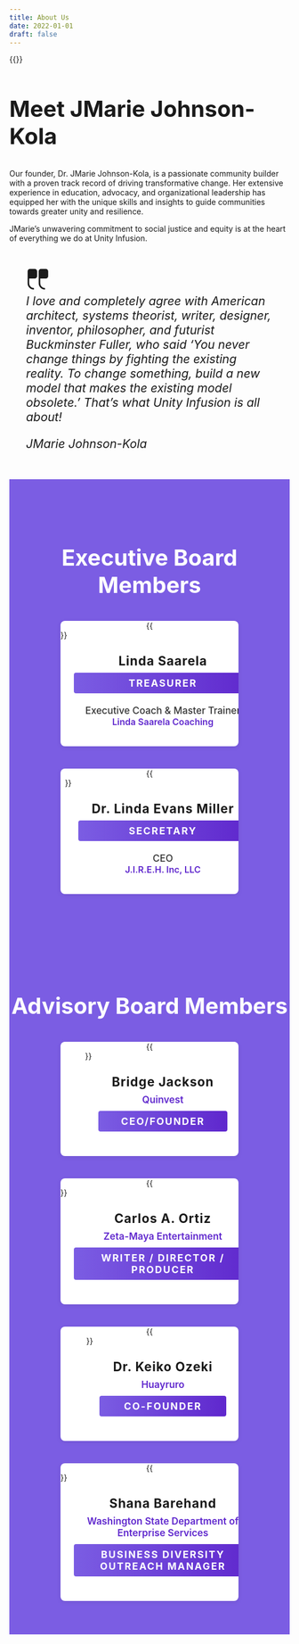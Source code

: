 ```yaml
---
title: About Us
date: 2022-01-01
draft: false
---	
```



<section>
<div class="about-us-panel">
<div class="about-us-image-panel">
{{<responsive-figure src="jmarie-headshot.jpeg" alt="JMarie Johnson-Kola">}}

</div>

<div class="about-us-text-panel">



<h2 Style="font-weight:  700;text-transform: capitalize; font-size:40px;">Meet JMarie Johnson-Kola</h2>



<p style="color: var(--color-contrast-3);">Our founder, Dr. JMarie Johnson-Kola, is a passionate community builder with a proven track record of driving transformative change. Her extensive experience in education, advocacy, and organizational leadership has equipped her with the unique skills and insights to guide communities towards greater unity and resilience. </p>



<p style="color: var(--color-contrast-3);">JMarie&#8217;s unwavering commitment to social justice and equity is at the heart of everything we do at Unity Infusion.</p>
<div style="display: block;padding: 30px;
    
    margin-right: 60px;
    background-color: var(--color-contrast-2);font-size:16pt;z-order:1">

<p style="
    font-weight: 500;
    padding: 20px;
    margin-bottom: 2em;
    color: var(--color-base-2);"><span style="color: var(--color-contrast-4); line-height:0;"><svg style="width: 2em;height: 2em;fill:currentColor;" viewBox="0 0 15 15" xmlns="http://www.w3.org/2000/svg"><path d="M2.5 1A1.5 1.5 0 0 0 1 2.5V10a4 4 0 0 0 4 4v-1a3 3 0 0 1-3-3V7h3.5A1.5 1.5 0 0 0 7 5.5v-3A1.5 1.5 0 0 0 5.5 1h-3ZM9.5 1A1.5 1.5 0 0 0 8 2.5V10a4 4 0 0 0 4 4v-1a3 3 0 0 1-3-3V7h3.5A1.5 1.5 0 0 0 14 5.5v-3A1.5 1.5 0 0 0 12.5 1h-3Z"></path></svg></span><span style="color: var(--color-base-2);"><em><br/>I love and completely agree with American architect, systems theorist, writer, designer, inventor, philosopher, and futurist Buckminster Fuller, who said &#8216;You never change things by fighting the existing reality. To change something, build a new model that makes the existing model obsolete.&#8217; That&#8217;s what Unity Infusion is all about!</em></span></p>
<p><em>JMarie Johnson-Kola</em></p>
</div>

</div>
</section>

<!-- Executive Board Members Section -->
<section class="board-members-section" style="background: #7b5de3; padding: 60px 0;">
  <h2 style="text-align: center; color: #fff; font-size: 2.5rem; font-weight: bold; margin-bottom: 40px;">Executive Board Members</h2>
  <div class="board-members-cards" style="display: flex; justify-content: center; gap: 40px; flex-wrap: wrap;">
    <!-- Card 1 -->
    <div class="board-member-card" style="background: #fff; border-radius: 8px; overflow: hidden; width: 320px; box-shadow: 0 2px 8px rgba(0,0,0,0.08); display: flex; flex-direction: column; align-items: center;">
      {{<responsive-figure src="saarela.jpeg" alt="Linda Saarela" width="320" >}}
      <div style="padding: 24px; width: 100%; text-align: center;">
        <h3 style="margin: 0 0 8px 0; font-size: 1.4rem; letter-spacing: 1px;">Linda Saarela</h3>
        <div style="background: linear-gradient(90deg, #7b5de3, #5f27cd); color: #fff; padding: 8px 0; border-radius: 4px; font-weight: bold; letter-spacing: 2px; margin-bottom: 20px; font-size: 1.1rem; text-transform: uppercase;">TREASURER</div>
        <div style="text-align: center; margin-bottom: 10px; color: #333; font-size: 1.08rem; font-weight: 500;">
          Executive Coach & Master Trainer<br>
          <span style="font-size: 1rem; color: #5f27cd; font-weight: 600;">Linda Saarela Coaching</span>
        </div>
      </div>
    </div>
    <!-- Card 2 -->
    <div class="board-member-card" style="background: #fff; border-radius: 8px; overflow: hidden; width: 320px; box-shadow: 0 2px 8px rgba(0,0,0,0.08); display: flex; flex-direction: column; align-items: center;">
      {{<responsive-figure src="evans.png" alt="Dr. Linda Evans Miller">}}
      <div style="padding: 24px; width: 100%; text-align: center;">
        <h3 style="margin: 0 0 8px 0; font-size: 1.4rem; letter-spacing: 1px;">Dr. Linda Evans Miller</h3>
        <div style="background: linear-gradient(90deg, #7b5de3, #5f27cd); color: #fff; padding: 8px 0; border-radius: 4px; font-weight: bold; letter-spacing: 2px; margin-bottom: 20px; font-size: 1.1rem; text-transform: uppercase;">SECRETARY</div>
        <div style="text-align: center; margin-bottom: 10px; color: #333; font-size: 1.08rem; font-weight: 500;">
          CEO<br>
          <span style="font-size: 1rem; color: #5f27cd; font-weight: 600;">J.I.R.E.H. Inc, LLC</span>
        </div>
      </div>
    </div>
  </div>
</section>

<!-- Advisory Board Members Section -->
<section class="board-members-section" style="background: #7b5de3; padding: 60px 0; margin-top: 0;">
  <h2 style="text-align: center; color: #fff; font-size: 2.5rem; font-weight: bold; margin-bottom: 40px;">Advisory Board Members</h2>
  <div class="board-members-cards" style="display: flex; justify-content: center; gap: 40px; flex-wrap: wrap;">
    <!-- Card 1 -->
    <div class="board-member-card" style="background: #fff; border-radius: 8px; overflow: hidden; width: 320px; box-shadow: 0 2px 8px rgba(0,0,0,0.08); display: flex; flex-direction: column; align-items: center;">
      {{<responsive-figure src="bridge.jpeg" alt="Bridge Jackson" width="320">}}
      <div style="padding: 24px; width: 100%; text-align: center;">
        <h3 style="margin: 0 0 8px 0; font-size: 1.4rem; letter-spacing: 1px;">Bridge Jackson</h3>
        <div style="text-align: center; margin-bottom: 10px; color: #5f27cd; font-size: 1.08rem; font-weight: 600;">Quinvest</div>
        <div style="background: linear-gradient(90deg, #7b5de3, #5f27cd); color: #fff; padding: 8px 0; border-radius: 4px; font-weight: bold; letter-spacing: 2px; margin-bottom: 20px; font-size: 1.1rem; text-transform: uppercase;">CEO/Founder</div>
      </div>
    </div>
    <!-- Card 2 -->
    <div class="board-member-card" style="background: #fff; border-radius: 8px; overflow: hidden; width: 320px; box-shadow: 0 2px 8px rgba(0,0,0,0.08); display: flex; flex-direction: column; align-items: center;">
      {{<responsive-figure src="carlos.jpg" alt="Carlos A. Ortiz" width="320">}}
      <div style="padding: 24px; width: 100%; text-align: center;">
        <h3 style="margin: 0 0 8px 0; font-size: 1.4rem; letter-spacing: 1px;">Carlos A. Ortiz</h3>
        <div style="text-align: center; margin-bottom: 10px; color: #5f27cd; font-size: 1.08rem; font-weight: 600;">Zeta-Maya Entertainment</div>
        <div style="background: linear-gradient(90deg, #7b5de3, #5f27cd); color: #fff; padding: 8px 0; border-radius: 4px; font-weight: bold; letter-spacing: 2px; margin-bottom: 20px; font-size: 1.1rem; text-transform: uppercase;">Writer / Director / Producer</div>
      </div>
    </div>
    <!-- Card 3 -->
    <div class="board-member-card" style="background: #fff; border-radius: 8px; overflow: hidden; width: 320px; box-shadow: 0 2px 8px rgba(0,0,0,0.08); display: flex; flex-direction: column; align-items: center;">
      {{<responsive-figure src="keiko.jpg" alt="Dr. Keiko Ozeki" width="320">}}
      <div style="padding: 24px; width: 100%; text-align: center;">
        <h3 style="margin: 0 0 8px 0; font-size: 1.4rem; letter-spacing: 1px;">Dr. Keiko Ozeki</h3>
        <div style="text-align: center; margin-bottom: 10px; color: #5f27cd; font-size: 1.08rem; font-weight: 600;">Huayruro</div>
        <div style="background: linear-gradient(90deg, #7b5de3, #5f27cd); color: #fff; padding: 8px 0; border-radius: 4px; font-weight: bold; letter-spacing: 2px; margin-bottom: 20px; font-size: 1.1rem; text-transform: uppercase;">Co-Founder</div>
      </div>
    </div>
    <!-- Card 4 -->
    <div class="board-member-card" style="background: #fff; border-radius: 8px; overflow: hidden; width: 320px; box-shadow: 0 2px 8px rgba(0,0,0,0.08); display: flex; flex-direction: column; align-items: center;">
      {{<responsive-figure src="shana.jpg" alt="Shana Barehand" width="320">}}
      <div style="padding: 24px; width: 100%; text-align: center;">
        <h3 style="margin: 0 0 8px 0; font-size: 1.4rem; letter-spacing: 1px;">Shana Barehand</h3>
        <div style="text-align: center; margin-bottom: 10px; color: #5f27cd; font-size: 1.08rem; font-weight: 600;">Washington State Department of Enterprise Services</div>
        <div style="background: linear-gradient(90deg, #7b5de3, #5f27cd); color: #fff; padding: 8px 0; border-radius: 4px; font-weight: bold; letter-spacing: 2px; margin-bottom: 20px; font-size: 1.1rem; text-transform: uppercase;">Business Diversity Outreach Manager</div>
      </div>
    </div>
    <!-- Card 5 (hidden) -->
    <div class="board-member-card" style="display:none;"></div>
  </div>
</section>

<style>
.board-member-card .responsive-figure {
  width: 100%;
  height: 280px;
  display: block;
}
.board-member-card .responsive-figure img {
  width: 100%;
  height: 100%;
  object-fit: cover;
  display: block;
}
</style>
